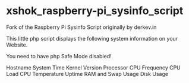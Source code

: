 xshok_raspberry-pi_sysinfo_script
=================================

Fork of the Raspberry Pi Sysinfo Script originally by derkev.in

This little php script displays the following system information on your Website. 

You need to have php Safe Mode disabled!

Hostname
System Time
Kernel Version
Processor
CPU Frequency
CPU Load
CPU Temperature
Uptime
RAM and Swap Usage
Disk Usage
